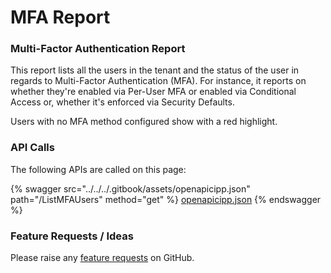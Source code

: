 # MFA Report

### Multi-Factor Authentication Report

This report lists all the users in the tenant and the status of the user in regards to Multi-Factor Authentication (MFA). For instance, it reports on whether they're enabled via Per-User MFA or enabled via Conditional Access or, whether it's enforced via Security Defaults.

Users with no MFA method configured show with a red highlight.

### API Calls

The following APIs are called on this page:

{% swagger src="../../../.gitbook/assets/openapicipp.json" path="/ListMFAUsers" method="get" %}
[openapicipp.json](../../../.gitbook/assets/openapicipp.json)
{% endswagger %}

### Feature Requests / Ideas

Please raise any [feature requests](https://github.com/KelvinTegelaar/CIPP/issues/new?assignees=\&labels=\&template=feature\_request.md\&title=FEATURE+REQUEST%3A+) on GitHub.
